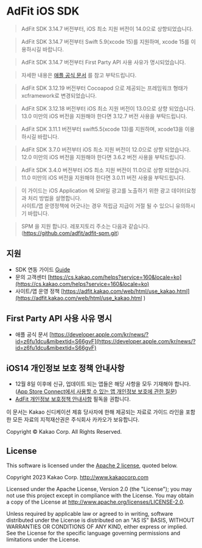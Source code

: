 # AdFit iOS SDK

> AdFit SDK 3.14.7 버전부터, iOS 최소 지원 버전이 14.0으로 상향되었습니다.

> AdFit SDK 3.14.7 버전부터 Swift 5.9(xcode 15)를 지원하며, xcode 15를 이용하시길 바랍니다.

> AdFit SDK 3.14.7 버전부터 First Party API 사용 사유가 명시되었습니다. 

> 자세한 내용은 [애플 공식 문서](https://developer.apple.com/kr/news/?id=z6fu1dcu&mibextid=S66gvF) 를 참고 부탁드립니다.

> AdFit SDK 3.12.19 버전부터 Cocoapod 으로 제공되는 프레임워크 형태가 xcframework로 변경되었습니다.  

> AdFit SDK 3.12.18 버전부터 iOS 최소 지원 버전이 13.0으로 상향 되었습니다. 13.0 미만의 iOS 버전을
지원해야 한다면 3.12.7 버전 사용을 부탁드립니다. 

> AdFit SDK 3.11.1 버전부터 swift5.5(xcode 13)를 지원하며, xcode13을 이용하시길 바랍니다. 

> AdFit SDK 3.7.0 버전부터 iOS 최소 지원 버전이 12.0으로 상향 되었습니다. 12.0 미만의 iOS 버전을
지원해야 한다면 3.6.2 버전 사용을 부탁드립니다. 

> AdFit SDK 3.4.0 버전부터 iOS 최소 지원 버전이 11.0으로 상향 되었습니다. 11.0 미만의 iOS 버전을
지원해야 한다면 3.0.11 버전 사용을 부탁드립니다. 

> 이 가이드는 iOS Application 에 모바일 광고를 노출하기 위한 광고 데이터요청과 처리 방법을 설명합니다.<br>
사이트/앱 운영정책에 어긋나는 경우 적립금 지급이 거절 될 수 있으니 유의하시기 바랍니다.

> SPM 을 지원 합니다. 레포지토리 주소는 다음과 같습니다.<br> (https://github.com/adfit/adfit-spm.git)

## 지원
* SDK 연동 가이드 [Guide](http://adfit.github.io/adfit-ios-sdk/documentation/adfitsdk)
* 문의 고객센터 [https://cs.kakao.com/helps?service=160&locale=ko](https://cs.kakao.com/helps?service=160&locale=ko)
* 사이트/앱 운영 정책 [https://adfit.kakao.com/web/html/use_kakao.html](https://adfit.kakao.com/web/html/use_kakao.html )

## First Party API 사용 사유 명시
* 애플 공식 문서 [https://developer.apple.com/kr/news/?id=z6fu1dcu&mibextid=S66gvF](https://developer.apple.com/kr/news/?id=z6fu1dcu&mibextid=S66gvF)

## iOS14 개인정보 보호 정책 안내사항
* 12월 8일 이후에 신규, 업데이트 되는 앱들은 해당 사항을 모두 기재해야 합니다. ([App Store Connect에서 사용할 수 있는 앱 개인정보 보호에 관한 질문](https://developer.apple.com/kr/news/?id=vlj9jty9))
* [AdFit 개인정보 보호정책 안내사항](https://github.com/adfit/adfit-ios-sdk/wiki/iOS14-%EA%B0%9C%EC%9D%B8%EC%A0%95%EB%B3%B4-%EB%B3%B4%ED%98%B8-%EB%B0%8F-%EB%8D%B0%EC%9D%B4%ED%84%B0-%EC%82%AC%EC%9A%A9-%EC%A0%95%EC%B1%85-%EC%97%85%EB%8D%B0%EC%9D%B4%ED%8A%B8%EC%97%90-%EB%94%B0%EB%A5%B8-%EB%A7%A4%EC%B2%B4-%EC%95%88%EB%82%B4%EC%82%AC%ED%95%AD) 필독을 권합니다.

이 문서는 Kakao 신디케이션 제휴 당사자에 한해 제공되는 자료로 가이드 라인을 포함한 모든 자료의 지적재산권은 주식회사 카카오가 보유합니다.

Copyright © Kakao Corp. All Rights Reserved.

## License

This software is licensed under the [Apache 2 license](LICENSE), quoted below.

Copyright 2023 Kakao Corp. <http://www.kakaocorp.com>

Licensed under the Apache License, Version 2.0 (the "License"); you may not
use this project except in compliance with the License. You may obtain a copy
of the License at http://www.apache.org/licenses/LICENSE-2.0.

Unless required by applicable law or agreed to in writing, software
distributed under the License is distributed on an "AS IS" BASIS, WITHOUT
WARRANTIES OR CONDITIONS OF ANY KIND, either express or implied. See the
License for the specific language governing permissions and limitations under
the License.
